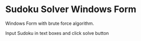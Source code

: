 # Sudoku Solver Windows Form

Windows Form with brute force algorithm.

Input Sudoku in text boxes and click solve button
